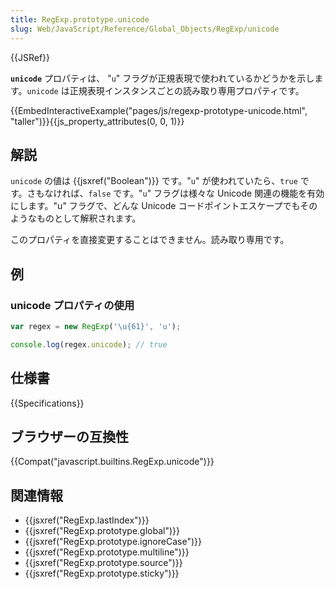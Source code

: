 ```yaml
---
title: RegExp.prototype.unicode
slug: Web/JavaScript/Reference/Global_Objects/RegExp/unicode
---
```


{{JSRef}}

**`unicode`** プロパティは、 "`u`" フラグが正規表現で使われているかどうかを示します。`unicode` は正規表現インスタンスごとの読み取り専用プロパティです。

{{EmbedInteractiveExample("pages/js/regexp-prototype-unicode.html", "taller")}}{{js_property_attributes(0, 0, 1)}}

## 解説

`unicode` の値は {{jsxref("Boolean")}} です。"`u`" が使われていたら、`true` です。さもなければ、`false` です。"`u`" フラグは様々な Unicode 関連の機能を有効にします。"u" フラグで、どんな Unicode コードポイントエスケープでもそのようなものとして解釈されます。

このプロパティを直接変更することはできません。読み取り専用です。

## 例

### unicode プロパティの使用

```js
var regex = new RegExp('\u{61}', 'u');

console.log(regex.unicode); // true
```

## 仕様書

{{Specifications}}

## ブラウザーの互換性

{{Compat("javascript.builtins.RegExp.unicode")}}

## 関連情報

- {{jsxref("RegExp.lastIndex")}}
- {{jsxref("RegExp.prototype.global")}}
- {{jsxref("RegExp.prototype.ignoreCase")}}
- {{jsxref("RegExp.prototype.multiline")}}
- {{jsxref("RegExp.prototype.source")}}
- {{jsxref("RegExp.prototype.sticky")}}
